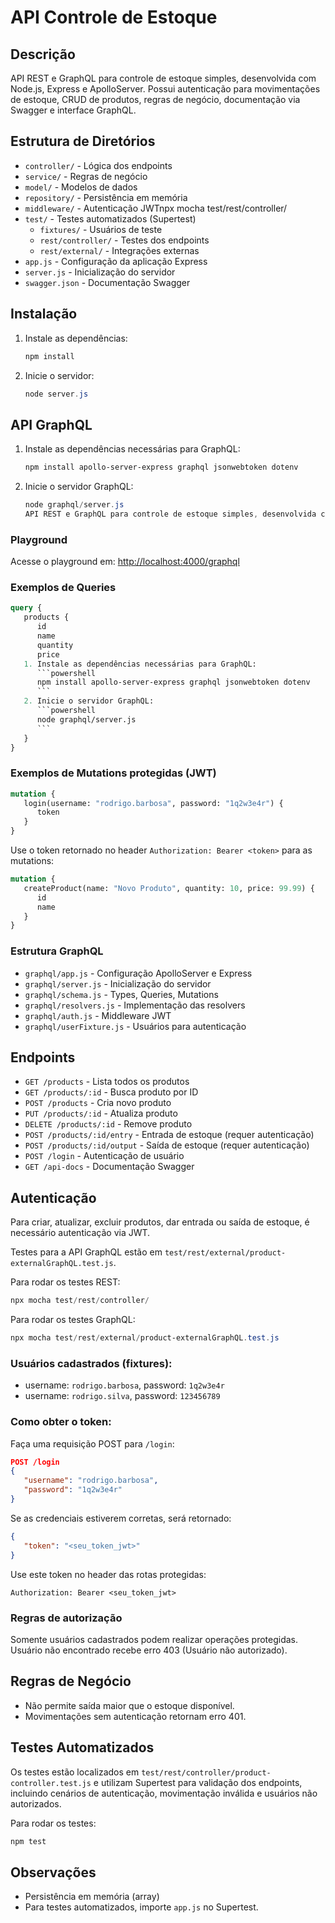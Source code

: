 
# API Controle de Estoque

## Descrição
API REST e GraphQL para controle de estoque simples, desenvolvida com Node.js, Express e ApolloServer. Possui autenticação para movimentações de estoque, CRUD de produtos, regras de negócio, documentação via Swagger e interface GraphQL.

## Estrutura de Diretórios
- `controller/` - Lógica dos endpoints
- `service/` - Regras de negócio
- `model/` - Modelos de dados
- `repository/` - Persistência em memória
- `middleware/` - Autenticação JWTnpx mocha test/rest/controller/
- `test/` - Testes automatizados (Supertest)
    - `fixtures/` - Usuários de teste
    - `rest/controller/` - Testes dos endpoints
    - `rest/external/` - Integrações externas
- `app.js` - Configuração da aplicação Express
- `server.js` - Inicialização do servidor
- `swagger.json` - Documentação Swagger

## Instalação
1. Instale as dependências:
   ```powershell
   npm install
   ```
2. Inicie o servidor:
   ```powershell
   node server.js
   ```

## API GraphQL
1. Instale as dependências necessárias para GraphQL:
    ```powershell
    npm install apollo-server-express graphql jsonwebtoken dotenv
    ```
2. Inicie o servidor GraphQL:
    ```powershell
    node graphql/server.js
   API REST e GraphQL para controle de estoque simples, desenvolvida com Node.js, Express e ApolloServer. Possui autenticação JWT para movimentações de estoque, CRUD de produtos, regras de negócio, documentação via Swagger e interface GraphQL.

### Playground
Acesse o playground em: [http://localhost:4000/graphql](http://localhost:4000/graphql)

### Exemplos de Queries
```graphql
query {
   products {
      id
      name
      quantity
      price
   1. Instale as dependências necessárias para GraphQL:
      ```powershell
      npm install apollo-server-express graphql jsonwebtoken dotenv
      ```
   2. Inicie o servidor GraphQL:
      ```powershell
      node graphql/server.js
      ```
   }
}
```

### Exemplos de Mutations protegidas (JWT)
```graphql
mutation {
   login(username: "rodrigo.barbosa", password: "1q2w3e4r") {
      token
   }
}
```
Use o token retornado no header `Authorization: Bearer <token>` para as mutations:
```graphql
mutation {
   createProduct(name: "Novo Produto", quantity: 10, price: 99.99) {
      id
      name
   }
}
```

### Estrutura GraphQL
- `graphql/app.js` - Configuração ApolloServer e Express
- `graphql/server.js` - Inicialização do servidor
- `graphql/schema.js` - Types, Queries, Mutations
- `graphql/resolvers.js` - Implementação das resolvers
- `graphql/auth.js` - Middleware JWT
- `graphql/userFixture.js` - Usuários para autenticação

## Endpoints
- `GET /products` - Lista todos os produtos
- `GET /products/:id` - Busca produto por ID
- `POST /products` - Cria novo produto
- `PUT /products/:id` - Atualiza produto
- `DELETE /products/:id` - Remove produto
- `POST /products/:id/entry` - Entrada de estoque (requer autenticação)
- `POST /products/:id/output` - Saída de estoque (requer autenticação)
- `POST /login` - Autenticação de usuário
- `GET /api-docs` - Documentação Swagger

## Autenticação
Para criar, atualizar, excluir produtos, dar entrada ou saída de estoque, é necessário autenticação via JWT.


   Testes para a API GraphQL estão em `test/rest/external/product-externalGraphQL.test.js`.

   Para rodar os testes REST:
   ```powershell
   npx mocha test/rest/controller/
   ```
   Para rodar os testes GraphQL:
   ```powershell
   npx mocha test/rest/external/product-externalGraphQL.test.js
   ```
### Usuários cadastrados (fixtures):
- username: `rodrigo.barbosa`, password: `1q2w3e4r`
- username: `rodrigo.silva`, password: `123456789`

### Como obter o token:
Faça uma requisição POST para `/login`:
```json
POST /login
{
   "username": "rodrigo.barbosa",
   "password": "1q2w3e4r"
}
```
Se as credenciais estiverem corretas, será retornado:
```json
{
   "token": "<seu_token_jwt>"
}
```
Use este token no header das rotas protegidas:
```
Authorization: Bearer <seu_token_jwt>
```

### Regras de autorização
Somente usuários cadastrados podem realizar operações protegidas. Usuário não encontrado recebe erro 403 (Usuário não autorizado).

## Regras de Negócio
- Não permite saída maior que o estoque disponível.
- Movimentações sem autenticação retornam erro 401.

## Testes Automatizados
Os testes estão localizados em `test/rest/controller/product-controller.test.js` e utilizam Supertest para validação dos endpoints, incluindo cenários de autenticação, movimentação inválida e usuários não autorizados.

Para rodar os testes:
```bash
npm test
```

## Observações
- Persistência em memória (array)
- Para testes automatizados, importe `app.js` no Supertest.
